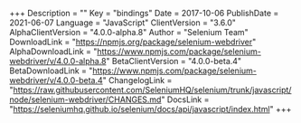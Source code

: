 +++
Description = ""
Key = "bindings"
Date = 2017-10-06
PublishDate = 2021-06-07
Language = "JavaScript"
ClientVersion = "3.6.0"
AlphaClientVersion = "4.0.0-alpha.8"
Author = "Selenium Team"
DownloadLink = "https://npmjs.org/package/selenium-webdriver"
AlphaDownloadLink = "https://www.npmjs.com/package/selenium-webdriver/v/4.0.0-alpha.8"
BetaClientVersion = "4.0.0-beta.4"
BetaDownloadLink = "https://www.npmjs.com/package/selenium-webdriver/v/4.0.0-beta.4"
ChangelogLink = "https://raw.githubusercontent.com/SeleniumHQ/selenium/trunk/javascript/node/selenium-webdriver/CHANGES.md"
DocsLink = "https://seleniumhq.github.io/selenium/docs/api/javascript/index.html"
+++

